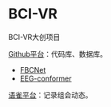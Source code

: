 # BCI-VR
BCI-VR大创项目

[Github平台](https://github.com/BCI-NJU)：代码库、数据库。
+ [FBCNet](https://github.com/ravikiran-mane/FBCNet)
+ [EEG-conformer](https://github.com/eeyhsong/EEG-Conformer)

[语雀平台](https://www.yuque.com/yunzinan/lw72e4)：记录组会动态。
